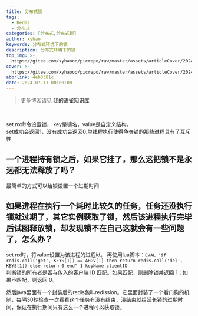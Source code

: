 ```yaml
---
title: 分布式锁
tags:
  - Redis
  - 分布式
categories: [分布式,分布式锁]
author: xyhao
keywords: 分布式环境下的锁
description: 分布式环境下的锁
top_img: >-
  https://gitee.com/xyhaooo/picrepo/raw/master/assets/articleCover/2024-03-24-lock.png
cover: >-
  https://gitee.com/xyhaooo/picrepo/raw/master/assets/articleCover/2024-03-24-lock.png
abbrlink: 4eb3381c
date: 2024-07-11 00:00:00
---
```



> 更多博客请见 [我的语雀知识库](https://www.yuque.com/u41117719/xd1qgc)

<br>

set nx命令设置锁， key是锁名，value是自定义结构。  
set成功会返回1，没有成功会返回0.单线程执行使得争夺锁的那些进程具有了互斥性  

## 一个进程持有锁之后，如果它挂了，那么这把锁不是永远都无法释放了吗？  
最简单的方式可以给锁设置一个过期时间  

## 如果进程在执行一个耗时比较久的任务，任务还没执行锁就过期了，其它实例获取了锁，然后该进程执行完毕后试图释放锁，却发现锁不在自己这就会有一些问题了，怎么办？  

set nx时，将value设置为该进程的进程id。
再使用lua脚本：`EVAL "if redis.call('get', KEYS[1]) == ARGV[1] then return redis.call('del', KEYS[1]) else return 0 end" 1 keyName clientID`  
判断锁的所有者是否与传入的客户端 ID 匹配。如果匹配，则删除锁并返回 1；如果不匹配，则返回 0。

然后java里面有一个封装后的redis包叫redission。它里面封装了一个看门狗的机制，每隔30秒检查一次看看这个任务有没有结束，没结束就给延长锁的过期时间，保证在执行期间只有这么一个进程可以获取锁。
